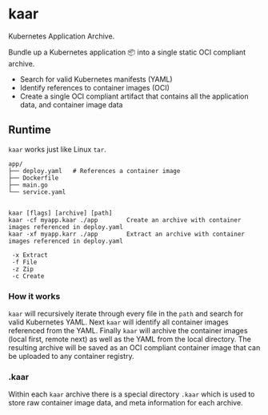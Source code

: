 # kaar

Kubernetes Application Archive.

Bundle up a Kubernetes application 📦 into a single static OCI compliant archive. 

 - Search for valid Kubernetes manifests (YAML)
 - Identify references to container images (OCI)
 - Create a single OCI compliant artifact that contains all the application data, and container image data

## Runtime

`kaar` works just like Linux `tar`. 

```
app/
├── deploy.yaml   # References a container image
├── Dockerfile
├── main.go
└── service.yaml


kaar [flags] [archive] [path]
kaar -cf myapp.kaar ./app        Create an archive with container images referenced in deploy.yaml
kaar -xf myapp.karr ./app        Extract an archive with container images referenced in deploy.yaml

 -x Extract
 -f File
 -z Zip
 -c Create
```

### How it works

`kaar` will recursively iterate through every file in the `path` and search for valid Kubernetes YAML.
Next `kaar` will identify all container images referenced from the YAML.
Finally `kaar` will archive the container images (local first, remote next) as well as the YAML from the local directory.
The resulting archive will be saved as an OCI compliant container image that can be uploaded to any container registry.


### .kaar 

Within each `kaar` archive there is a special directory `.kaar` which is used to store raw container image data, and meta information for each archive.
